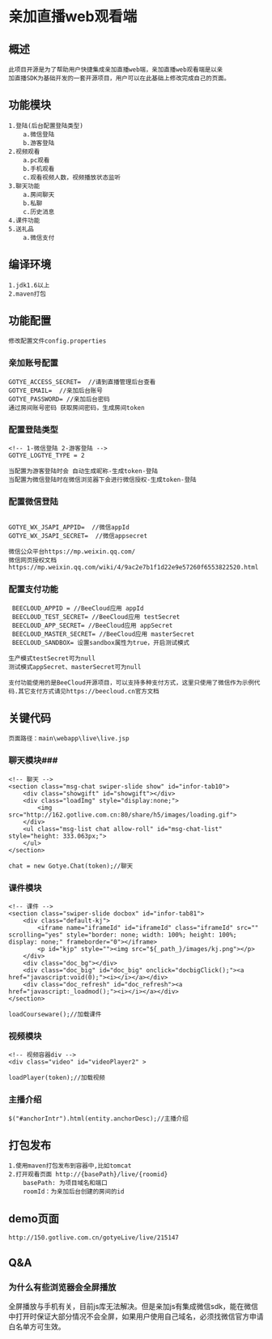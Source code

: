 # 亲加直播web观看端
## 概述
    此项目开源是为了帮助用户快捷集成亲加直播web端，亲加直播web观看端是以亲
    加直播SDK为基础开发的一套开源项目，用户可以在此基础上修改完成自己的页面。

## 功能模块
```
1.登陆(后台配置登陆类型)
    a.微信登陆
    b.游客登陆
2.视频观看
    a.pc观看
    b.手机观看
    c.观看视频人数，视频播放状态监听
3.聊天功能
	a.房间聊天
	b.私聊
	c.历史消息
4.课件功能
5.送礼品
    a.微信支付
```

## 编译环境

    1.jdk1.6以上
    2.maven打包

## 功能配置
    修改配置文件config.properties

### 亲加账号配置
```
GOTYE_ACCESS_SECRET=  //请到直播管理后台查看
GOTYE_EMAIL=  //亲加后台账号
GOTYE_PASSWORD= //亲加后台密码
通过房间账号密码 获取房间密码，生成房间token 
```
### 配置登陆类型
```
<!-- 1-微信登陆 2-游客登陆 -->
GOTYE_LOGTYE_TYPE = 2

当配置为游客登陆时会 自动生成昵称-生成token-登陆
当配置为微信登陆时在微信浏览器下会进行微信授权-生成token-登陆
```

### 配置微信登陆
```

GOTYE_WX_JSAPI_APPID=  //微信appId
GOTYE_WX_JSAPI_SECRET=  //微信appsecret

微信公众平台https://mp.weixin.qq.com/
微信网页授权文档https://mp.weixin.qq.com/wiki/4/9ac2e7b1f1d22e9e57260f6553822520.html

```
### 配置支付功能
```
 BEECLOUD_APPID = //BeeCloud应用 appId
 BEECLOUD_TEST_SECRET= //BeeCloud应用 testSecret
 BEECLOUD_APP_SECRET= //BeeCloud应用 appSecret
 BEECLOUD_MASTER_SECRET= //BeeCloud应用 masterSecret
 BEECLOUD_SANDBOX= 设置sandbox属性为true，开启测试模式
 
生产模式testSecret可为null
测试模式appSecret、masterSecret可为null
 
支付功能使用的是BeeCloud开源项目，可以支持多种支付方式，这里只使用了微信作为示例代码.其它支付方式请见https://beecloud.cn官方文档
```

## 关键代码

	页面路径：main\webapp\live\live.jsp
	
### 聊天模块###

	<!-- 聊天 -->
    <section class="msg-chat swiper-slide show" id="infor-tab10">
     	<div class="showgift" id="showgift"></div>
     	<div class="loadImg" style="display:none;">
     		<img src="http://162.gotlive.com.cn:80/share/h5/images/loading.gif">
     	</div>
     	<ul class="msg-list chat allow-roll" id="msg-chat-list" style="height: 333.063px;">
	 	</ul>
	</section>

	chat = new Gotye.Chat(token);//聊天

### 课件模块

	<!-- 课件 -->
	<section class="swiper-slide docbox" id="infor-tab81">
		<div class="default-kj">
			<iframe name="iframeId" id="iframeId" class="iframeId" src="" scrolling="yes" style="border: none; width: 100%; height: 100%; display: none;" frameborder="0"></iframe>
			<p id="kjp" style=""><img src="${_path_}/images/kj.png"></p>
		</div>
		<div class="doc_bg"></div>
		<div class="doc_big" id="doc_big" onclick="docbigClick();"><a href="javascript:void(0);"><i></i></a></div>
		<div class="doc_refresh" id="doc_refresh"><a href="javascript:_loadmod();"><i></i></a></div>
	</section>

	loadCourseware();//加载课件
	
### 视频模块

    <!-- 视频容器div -->
    <div class="video" id="videoPlayer2" >
    
	loadPlayer(token);//加载视频

### 主播介绍


	$("#anchorIntr").html(entity.anchorDesc);//主播介绍

## 打包发布

    1.使用maven打包发布到容器中,比如tomcat
    2.打开观看页面 http://{basePath}/live/{roomid}
        basePath: 为项目域名和端口
        roomId：为亲加后台创建的房间的id

## demo页面

    http://150.gotlive.com.cn/gotyeLive/live/215147

## Q&A

### 为什么有些浏览器会全屏播放
全屏播放与手机有关，目前js库无法解决。但是亲加js有集成微信sdk，能在微信中打开时保证大部分情况不会全屏，如果用户使用自己域名，必须找微信官方申请白名单方可生效。